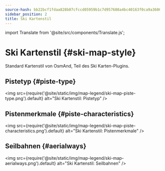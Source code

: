 ```yaml
---
source-hash: bb22bcf1fdaa828b07cfccd05959b1c7d957608a4bc40163f0ca9a3600f43560
sidebar_position: 2
title: Ski Kartenstil
---
```

import Translate from '@site/src/components/Translate.js';

# Ski Kartenstil {#ski-map-style}
Standard Kartenstil von OsmAnd, Teil des Ski Karten-Plugins.
<Translate android="yes" id="ski_map_render_descr" />

## Pistetyp {#piste-type}
<img src={require('@site/static/img/map-legend/ski-map-piste-type.png').default} alt="Ski Kartenstil: Pistetyp" />

## Pistenmerkmale {#piste-characteristics}
<img src={require('@site/static/img/map-legend/ski-map-piste-characteristics.png').default} alt="Ski Kartenstil: Pistenmerkmale" />

## Seilbahnen {#aerialways}
<img src={require('@site/static/img/map-legend/ski-map-aerialways.png').default} alt="Ski Kartenstil: Seilbahnen" />